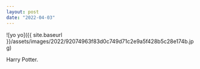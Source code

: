 ```yaml
---
layout: post
date: "2022-04-03"
---
```


![yo yo]({{ site.baseurl }}/assets/images/2022/92074963f83d0c749d71c2e9a5f428b5c28e174b.jpg)

Harry Potter.
